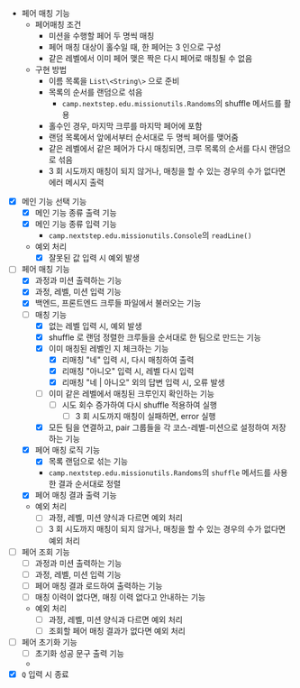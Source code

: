 - 페어 매칭 기능
    - 페어매칭 조건
        - 미션을 수행할 페어 두 명씩 매칭
        - 페어 매칭 대상이 홀수일 때, 한 페어는 3 인으로 구성
        - 같은 레벨에서 이미 페어 맺은 짝은 다시 페어로 매칭될 수 없음
    - 구현 방법
        - 이름 목록을 `List\<String\>` 으로 준비
        - 목록의 순서를 랜덤으로 섞음
            -  `camp.nextstep.edu.missionutils.Randoms`의 shuffle 메서드를 활용
        - 홀수인 경우, 마지막 크루를 마지막 페어에 포함
        - 랜덤 목록에서 앞에서부터 순서대로 두 명씩 페어를 맺어줌
        - 같은 레벨에서 같은 페어가 다시 매칭되면, 크루 목록의 순서를 다시 랜덤으로 섞음
        - 3 회 시도까지 매칭이 되지 않거나, 매칭을 할 수 있는 경우의 수가 없다면 에러 메시지 출력

- [X] 메인 기능 선택 기능
    - [X] 메인 기능 종류 출력 기능
    - [X] 메인 기능 종류 입력 기능
        - `camp.nextstep.edu.missionutils.Console`의 `readLine()`
    - 예외 처리
        - [X] 잘못된 값 입력 시 예외 발생

- [ ] 페어 매칭 기능
    - [X] 과정과 미션 출력하는 기능
    - [X] 과정, 레벨, 미션 입력 기능
    - [X] 백엔드, 프론트엔드 크루들 파일에서 불러오는 기능
    - [ ] 매칭 기능
      - [X] 없는 레벨 입력 시, 예외 발생 
      - [X] shuffle 로 랜덤 정렬한 크루들을 순서대로 한 팀으로 만드는 기능
      - [X] 이미 매칭된 레벨인 지 체크하는 기능
        - [X] 리매칭 "네" 입력 시, 다시 매칭하여 출력
        - [X] 리매칭 "아니오" 입력 시, 레벨 다시 입력
        - [X] 리매칭 "네 | 아니오" 외의 답변 입력 시, 오류 발생
      - [ ] 이미 같은 레벨에서 매칭된 크루인지 확인하는 기능
        - [ ] 시도 회수 증가하여 다시 shuffle 적용하여 실행
          - [ ] 3 회 시도까지 매칭이 실패하면, error 실행
      - [X] 모든 팀을 연결하고, pair 그룹들을 각 코스-레벨-미션으로 설정하여 저장하는 기능
    - [X] 페어 매칭 로직 기능
        - [X] 목록 랜덤으로 섞는 기능
        - `camp.nextstep.edu.missionutils.Randoms`의 `shuffle` 메서드를 사용한 결과 순서대로 정렬
    - [X] 페어 매칭 결과 출력 기능
    - 예외 처리
        - [ ] 과정, 레벨, 미션 양식과 다르면 예외 처리
        - [ ] 3 회 시도까지 매칭이 되지 않거나, 매칭을 할 수 있는 경우의 수가 없다면 예외 처리

- [ ] 페어 조회 기능
    - [ ] 과정과 미션 출력하는 기능
    - [ ] 과정, 레벨, 미션 입력 기능
    - [ ] 페어 매칭 결과 로드하여 출력하는 기능
    - [ ] 매칭 이력이 없다면, 매칭 이력 없다고 안내하는 기능
    - 예외 처리
        - [ ] 과정, 레벨, 미션 양식과 다르면 예외 처리
        - [ ] 조회할 페어 매칭 결과가 없다면 예외 처리

- [ ] 페어 초기화 기능
    - [ ] 초기화 성공 문구 출력 기능
    -
- [X] `Q` 입력 시 종료